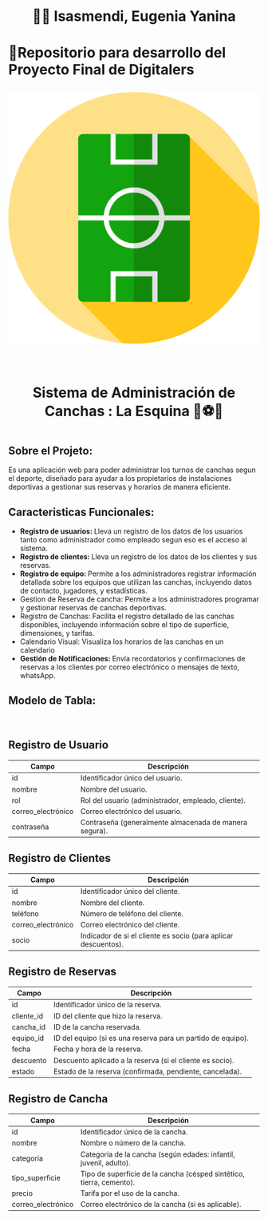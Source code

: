 <h1 align="center"> 👩‍💻 Isasmendi, Eugenia Yanina <h1>
<p>📁Repositorio para desarrollo del Proyecto Final de Digitalers</p>
<div align="center">
  <a href="https://github.com/isasmendi"><img src="img/icons-sport.png"></a>
</div>
<br>
<h1 align="center"> Sistema de Administración de Canchas : La Esquina 🥅⚽🦶 <h1>
<h2>Sobre el Projeto:</h2>
Es una aplicación web para poder administrar los turnos de canchas segun el deporte, diseñado para ayudar a los propietarios de instalaciones deportivas a gestionar sus reservas y horarios de manera eficiente.
<h2>Caracteristicas Funcionales:</h2>
<ul>
  <li><b>Registro de usuarios: </b> Lleva un registro de los datos de los usuarios tanto como administrador como empleado segun eso es el acceso al sistema.</li>

  <li><b>Registro de clientes: </b> Lleva un registro de los datos de los clientes y sus reservas.</li>

  <li><b>Registro de equipo: </b>Permite a los administradores registrar información detallada sobre los equipos que utilizan las canchas, incluyendo datos de contacto, jugadores, y estadísticas.</li>

  <li>Gestion de Reserva de cancha: </b>Permite a los administradores programar y gestionar reservas de canchas deportivas. </li>

  <li>Registro de Canchas: </b>Facilita el registro detallado de las canchas disponibles, incluyendo información sobre el tipo de superficie, dimensiones, y tarifas. </li>

  <li>Calendario Visual: </b> Visualiza los horarios de las canchas en un calendario</li>
  
  <li><b> Gestión de Notificaciones: </b> Envía recordatorios y confirmaciones de reservas a los clientes por correo electrónico o mensajes de texto, whatsApp.</li>
</ul>
<h2>Modelo de Tabla:</h2>
<br>

## Registro de Usuario
| Campo            | Descripción                                               |
|------------------|-----------------------------------------------------------|
| id               | Identificador único del usuario.                         |
| nombre           | Nombre del usuario.                                       |
| rol              | Rol del usuario (administrador, empleado, cliente).      |
| correo_electrónico | Correo electrónico del usuario.                        |
| contraseña       | Contraseña (generalmente almacenada de manera segura).   |

## Registro de Clientes
| Campo            | Descripción                                               |
|------------------|-----------------------------------------------------------|
| id               | Identificador único del cliente.                         |
| nombre           | Nombre del cliente.                                       |
| teléfono          | Número de teléfono del cliente.                           |
| correo_electrónico | Correo electrónico del cliente.                        |
| socio            | Indicador de si el cliente es socio (para aplicar descuentos). |

## Registro de Reservas
| Campo            | Descripción                                               |
|------------------|-----------------------------------------------------------|
| id               | Identificador único de la reserva.                       |
| cliente_id       | ID del cliente que hizo la reserva.                       |
| cancha_id        | ID de la cancha reservada.                                 |
| equipo_id        | ID del equipo (si es una reserva para un partido de equipo). |
| fecha            | Fecha y hora de la reserva.                               |
| descuento        | Descuento aplicado a la reserva (si el cliente es socio). |
| estado           | Estado de la reserva (confirmada, pendiente, cancelada).  |

## Registro de Cancha
| Campo            | Descripción                                               |
|------------------|-----------------------------------------------------------|
| id               | Identificador único de la cancha.                        |
| nombre           | Nombre o número de la cancha.                             |
| categoría        | Categoría de la cancha (según edades: infantil, juvenil, adulto). |
| tipo_superficie  | Tipo de superficie de la cancha (césped sintético, tierra, cemento). |
| precio           | Tarifa por el uso de la cancha.                           |
| correo_electrónico | Correo electrónico de la cancha (si es aplicable).      |

